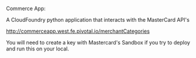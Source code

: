 

Commerce App:

A CloudFoundry python application that interacts with the MasterCard API's

http://commerceapp.west.fe.pivotal.io/merchantCategories


You will need to create a key with Mastercard's Sandbox if you try to deploy and run this on your local.
